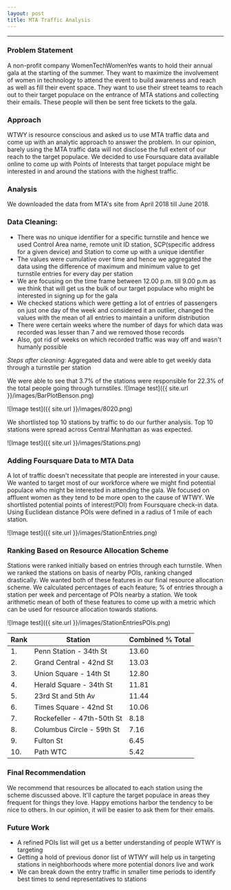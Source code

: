 ```yaml
---
layout: post
title: MTA Traffic Analysis
---
```



-----



### Problem Statement

A non-profit company WomenTechWomenYes wants to hold their annual gala at the starting of the summer. They want to maximize the involvement of women in technology to attend the event to build awareness and reach as well as fill their event space. They want to use their street teams to reach out to their target populace on the entrance of MTA stations and collecting their emails. These people will then be sent free tickets to the gala.  

### Approach

WTWY is resource conscious and asked us to use MTA traffic data and come up with an analytic approach to answer the problem. In our opinion, barely using the MTA traffic data will not disclose the full extent of our reach to the target populace. We decided to use Foursquare data available online to come up with Points of Interests that target populace might be interested in and around the stations with the highest traffic. 

### Analysis

We downloaded the data from MTA's site from April 2018 till June 2018. 

### Data Cleaning:

* There was no unique identifier for a specific turnstile and hence we used Control Area name, remote unit ID station, SCP(specific address for a given device) and Station to come up with a unique identifier
* The values were cumulative over time and hence we aggregated the data using the difference of maximum and minimum value to get turnstile entries for every day per station 
* We are focusing on the time frame between 12.00 p.m. till 9.00 p.m as we think that will get us the bulk of our target populace who might be interested in signing up for the gala
* We checked stations which were getting a lot of entries of passengers on just one day of the week and considered it an outlier, changed the values with the mean of all entries to maintain a uniform distribution
* There were certain weeks where the number of days for which data was recorded was lesser than 7 and we removed those records
* Also, got rid of weeks on which recorded traffic was way off and wasn't humanly possible


*Steps after cleaning*: Aggregated data and were able to get weekly data through a turnstile per station

We were able to see that 3.7% of the stations were responsible for 22.3% of the total people going through turnstiles. 
![Image test]({{ site.url }}/images/BarPlotBenson.png)

![Image test]({{ site.url }}/images/8020.png)

We shortlisted top 10 stations by traffic to do our further analysis. Top 10 stations were spread across Central Manhattan as was expected.

![Image test]({{ site.url }}/images/Stations.png)


### Adding Foursquare Data to MTA Data

A lot of traffic doesn't necessitate that people are interested in your cause. We wanted to target most of our workforce where we might find potential populace who might be interested in attending the gala. We focused on affluent women as they tend to be more open to the cause of WTWY. We shortlisted potential points of interest(POI) from Foursquare check-in data. Using Euclidean distance POIs were defined in a radius of 1 mile of each station. 

![Image test]({{ site.url }}/images/StationEntries.png)

### Ranking Based on Resource Allocation Scheme 

Stations were ranked initially based on entries through each turnstile. When we ranked the stations on basis of nearby POIs, ranking changed drastically. We wanted both of these features in our final resource allocation scheme. We calculated percentages of each feature; % of entries through a station per week and percentage of POIs nearby a station. We took arithmetic mean of both of these features to come up with a metric which can be used for resource allocation towards stations. 

![Image test]({{ site.url }}/images/StationEntriesPOIs.png)

| Rank | Station | Combined % Total | 
| ----- | ------ | ---- |
| 1. | Penn Station - 34th St  | 13.60|
| 2. | Grand Central - 42nd St  | 13.03|
| 3. | Union Square - 14th St  | 12.80|
| 4. | Herald Square - 34th St  | 11.81|
| 5. | 23rd St and 5th Av  | 11.44|
| 6. | Times Square - 42nd St  | 10.06|
| 7. | Rockefeller - 47th-50th St  | 8.18|
| 8. | Columbus Circle - 59th St  | 7.16|
| 9. | Fulton St  | 6.45|
| 10. | Path WTC  | 5.42|


### Final Recommendation     

We recommend that resources be allocated to each station using the scheme discussed above. It'll capture the target populace in areas they frequent for things they love. Happy emotions harbor the tendency to be nice to others. In our opinion, it will be easier to ask them for their emails.

### Future Work

* A refined POIs list will get us a better understanding of people WTWY is targeting
* Getting a hold of previous donor list of WTWY will help us in targeting stations in neighborhoods where more potential donors live and work
* We can break down the entry traffic in smaller time periods to identify best times to send representatives to stations


